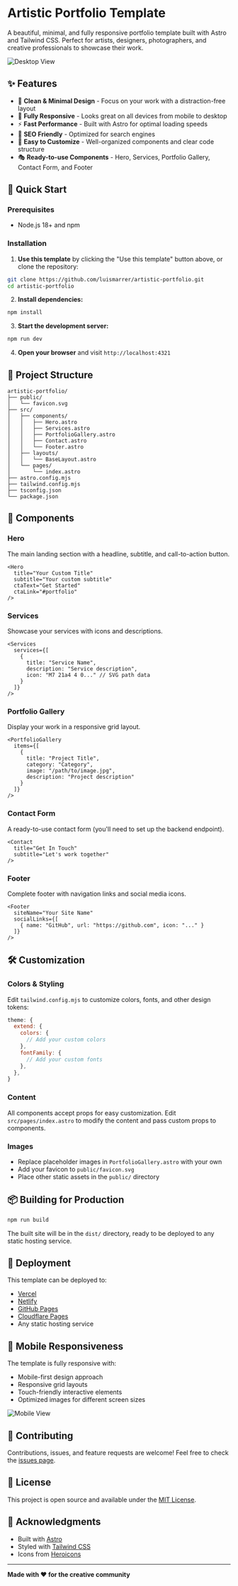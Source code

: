 # Artistic Portfolio Template

A beautiful, minimal, and fully responsive portfolio template built with Astro and Tailwind CSS. Perfect for artists, designers, photographers, and creative professionals to showcase their work.

![Desktop View](https://github.com/user-attachments/assets/96228270-1c2a-4fb2-991f-6c96e61c160d)

## ✨ Features

- 🎨 **Clean & Minimal Design** - Focus on your work with a distraction-free layout
- 📱 **Fully Responsive** - Looks great on all devices from mobile to desktop
- ⚡ **Fast Performance** - Built with Astro for optimal loading speeds
- 🎯 **SEO Friendly** - Optimized for search engines
- 🔧 **Easy to Customize** - Well-organized components and clear code structure
- 🎭 **Ready-to-use Components** - Hero, Services, Portfolio Gallery, Contact Form, and Footer

## 🚀 Quick Start

### Prerequisites

- Node.js 18+ and npm

### Installation

1. **Use this template** by clicking the "Use this template" button above, or clone the repository:

```bash
git clone https://github.com/luismarrer/artistic-portfolio.git
cd artistic-portfolio
```

2. **Install dependencies:**

```bash
npm install
```

3. **Start the development server:**

```bash
npm run dev
```

4. **Open your browser** and visit `http://localhost:4321`

## 📁 Project Structure

```
artistic-portfolio/
├── public/
│   └── favicon.svg
├── src/
│   ├── components/
│   │   ├── Hero.astro
│   │   ├── Services.astro
│   │   ├── PortfolioGallery.astro
│   │   ├── Contact.astro
│   │   └── Footer.astro
│   ├── layouts/
│   │   └── BaseLayout.astro
│   └── pages/
│       └── index.astro
├── astro.config.mjs
├── tailwind.config.mjs
├── tsconfig.json
└── package.json
```

## 🎨 Components

### Hero
The main landing section with a headline, subtitle, and call-to-action button.

```astro
<Hero 
  title="Your Custom Title"
  subtitle="Your custom subtitle"
  ctaText="Get Started"
  ctaLink="#portfolio"
/>
```

### Services
Showcase your services with icons and descriptions.

```astro
<Services 
  services={[
    {
      title: "Service Name",
      description: "Service description",
      icon: "M7 21a4 4 0..." // SVG path data
    }
  ]}
/>
```

### Portfolio Gallery
Display your work in a responsive grid layout.

```astro
<PortfolioGallery 
  items={[
    {
      title: "Project Title",
      category: "Category",
      image: "/path/to/image.jpg",
      description: "Project description"
    }
  ]}
/>
```

### Contact Form
A ready-to-use contact form (you'll need to set up the backend endpoint).

```astro
<Contact 
  title="Get In Touch"
  subtitle="Let's work together"
/>
```

### Footer
Complete footer with navigation links and social media icons.

```astro
<Footer 
  siteName="Your Site Name"
  socialLinks={[
    { name: "GitHub", url: "https://github.com", icon: "..." }
  ]}
/>
```

## 🛠️ Customization

### Colors & Styling
Edit `tailwind.config.mjs` to customize colors, fonts, and other design tokens:

```js
theme: {
  extend: {
    colors: {
      // Add your custom colors
    },
    fontFamily: {
      // Add your custom fonts
    },
  },
}
```

### Content
All components accept props for easy customization. Edit `src/pages/index.astro` to modify the content and pass custom props to components.

### Images
- Replace placeholder images in `PortfolioGallery.astro` with your own
- Add your favicon to `public/favicon.svg`
- Place other static assets in the `public/` directory

## 📦 Building for Production

```bash
npm run build
```

The built site will be in the `dist/` directory, ready to be deployed to any static hosting service.

## 🚢 Deployment

This template can be deployed to:
- [Vercel](https://vercel.com/)
- [Netlify](https://netlify.com/)
- [GitHub Pages](https://pages.github.com/)
- [Cloudflare Pages](https://pages.cloudflare.com/)
- Any static hosting service

## 📱 Mobile Responsiveness

The template is fully responsive with:
- Mobile-first design approach
- Responsive grid layouts
- Touch-friendly interactive elements
- Optimized images for different screen sizes

![Mobile View](https://github.com/user-attachments/assets/83458363-5d24-4ebd-9474-113ddf74462b)

## 🤝 Contributing

Contributions, issues, and feature requests are welcome! Feel free to check the [issues page](https://github.com/luismarrer/artistic-portfolio/issues).

## 📄 License

This project is open source and available under the [MIT License](LICENSE).

## 🙏 Acknowledgments

- Built with [Astro](https://astro.build/)
- Styled with [Tailwind CSS](https://tailwindcss.com/)
- Icons from [Heroicons](https://heroicons.com/)

---

**Made with ❤️ for the creative community**